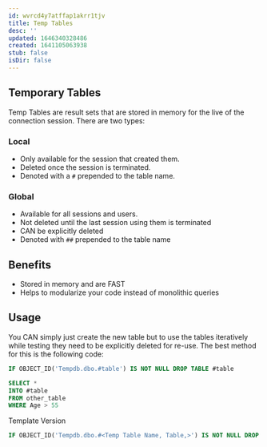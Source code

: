 ```yaml
---
id: wvrcd4y7atffap1akrr1tjv
title: Temp Tables
desc: ''
updated: 1646340328486
created: 1641105063938
stub: false
isDir: false
---
```



## Temporary Tables

Temp Tables are result sets that are stored in memory for the live of the connection session. There are two types:

### Local

- Only available for the session that created them.
- Deleted once the session is terminated.
- Denoted with a `#` prepended to the table name.

### Global

- Available for all sessions and users.
- Not deleted until the last session using them is terminated
- CAN be explicitly deleted
- Denoted with `##` prepended to the table name

## Benefits

- Stored in memory and are FAST
- Helps to modularize your code instead of monolithic queries

## Usage

You CAN simply just create the new table but to use the tables iteratively while testing they need to be explicitly deleted for re-use. The best method for this is the following code:

```sql
IF OBJECT_ID('Tempdb.dbo.#table') IS NOT NULL DROP TABLE #table

SELECT *
INTO #table
FROM other_table
WHERE Age > 55
```

Template Version

```sql
IF OBJECT_ID('Tempdb.dbo.#<Temp Table Name, Table,>') IS NOT NULL DROP TABLE #<Temp Table Name, Table,>
```

